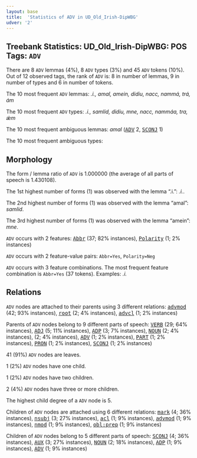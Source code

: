 ```yaml
---
layout: base
title:  'Statistics of ADV in UD_Old_Irish-DipWBG'
udver: '2'
---
```


## Treebank Statistics: UD_Old_Irish-DipWBG: POS Tags: `ADV`

There are 8 `ADV` lemmas (4%), 8 `ADV` types (3%) and 45 `ADV` tokens (10%).
Out of 12 observed tags, the rank of `ADV` is: 8 in number of lemmas, 9 in number of types and 6 in number of tokens.

The 10 most frequent `ADV` lemmas: <em>.i., amal, amein, didiu, nacc, nammá, trá, ám</em>

The 10 most frequent `ADV` types:  <em>.i., samlid, didiu, mne, nacc, nammáa, tra, ǽm</em>

The 10 most frequent ambiguous lemmas: <em>amal</em> (<tt><a href="sga_dipwbg-pos-ADV.html">ADV</a></tt> 2, <tt><a href="sga_dipwbg-pos-SCONJ.html">SCONJ</a></tt> 1)

The 10 most frequent ambiguous types:  



## Morphology

The form / lemma ratio of `ADV` is 1.000000 (the average of all parts of speech is 1.430108).

The 1st highest number of forms (1) was observed with the lemma “.i.”: <em>.i.</em>.

The 2nd highest number of forms (1) was observed with the lemma “amal”: <em>samlid</em>.

The 3rd highest number of forms (1) was observed with the lemma “amein”: <em>mne</em>.

`ADV` occurs with 2 features: <tt><a href="sga_dipwbg-feat-Abbr.html">Abbr</a></tt> (37; 82% instances), <tt><a href="sga_dipwbg-feat-Polarity.html">Polarity</a></tt> (1; 2% instances)

`ADV` occurs with 2 feature-value pairs: `Abbr=Yes`, `Polarity=Neg`

`ADV` occurs with 3 feature combinations.
The most frequent feature combination is `Abbr=Yes` (37 tokens).
Examples: <em>.i.</em>


## Relations

`ADV` nodes are attached to their parents using 3 different relations: <tt><a href="sga_dipwbg-dep-advmod.html">advmod</a></tt> (42; 93% instances), <tt><a href="sga_dipwbg-dep-root.html">root</a></tt> (2; 4% instances), <tt><a href="sga_dipwbg-dep-advcl.html">advcl</a></tt> (1; 2% instances)

Parents of `ADV` nodes belong to 9 different parts of speech: <tt><a href="sga_dipwbg-pos-VERB.html">VERB</a></tt> (29; 64% instances), <tt><a href="sga_dipwbg-pos-ADJ.html">ADJ</a></tt> (5; 11% instances), <tt><a href="sga_dipwbg-pos-ADP.html">ADP</a></tt> (3; 7% instances), <tt><a href="sga_dipwbg-pos-NOUN.html">NOUN</a></tt> (2; 4% instances),  (2; 4% instances), <tt><a href="sga_dipwbg-pos-ADV.html">ADV</a></tt> (1; 2% instances), <tt><a href="sga_dipwbg-pos-PART.html">PART</a></tt> (1; 2% instances), <tt><a href="sga_dipwbg-pos-PRON.html">PRON</a></tt> (1; 2% instances), <tt><a href="sga_dipwbg-pos-SCONJ.html">SCONJ</a></tt> (1; 2% instances)

41 (91%) `ADV` nodes are leaves.

1 (2%) `ADV` nodes have one child.

1 (2%) `ADV` nodes have two children.

2 (4%) `ADV` nodes have three or more children.

The highest child degree of a `ADV` node is 5.

Children of `ADV` nodes are attached using 6 different relations: <tt><a href="sga_dipwbg-dep-mark.html">mark</a></tt> (4; 36% instances), <tt><a href="sga_dipwbg-dep-nsubj.html">nsubj</a></tt> (3; 27% instances), <tt><a href="sga_dipwbg-dep-acl.html">acl</a></tt> (1; 9% instances), <tt><a href="sga_dipwbg-dep-advmod.html">advmod</a></tt> (1; 9% instances), <tt><a href="sga_dipwbg-dep-nmod.html">nmod</a></tt> (1; 9% instances), <tt><a href="sga_dipwbg-dep-obl-prep.html">obl:prep</a></tt> (1; 9% instances)

Children of `ADV` nodes belong to 5 different parts of speech: <tt><a href="sga_dipwbg-pos-SCONJ.html">SCONJ</a></tt> (4; 36% instances), <tt><a href="sga_dipwbg-pos-AUX.html">AUX</a></tt> (3; 27% instances), <tt><a href="sga_dipwbg-pos-NOUN.html">NOUN</a></tt> (2; 18% instances), <tt><a href="sga_dipwbg-pos-ADP.html">ADP</a></tt> (1; 9% instances), <tt><a href="sga_dipwbg-pos-ADV.html">ADV</a></tt> (1; 9% instances)

